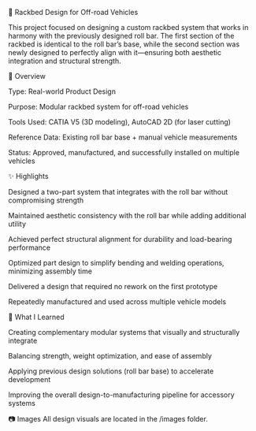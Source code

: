 🔩 Rackbed Design for Off-road Vehicles

This project focused on designing a custom rackbed system that works in harmony with the previously designed roll bar. The first section of the rackbed is identical to the roll bar’s base, while the second section was newly designed to perfectly align with it—ensuring both aesthetic integration and structural strength.

📌 Overview

Type: Real-world Product Design

Purpose: Modular rackbed system for off-road vehicles

Tools Used: CATIA V5 (3D modeling), AutoCAD 2D (for laser cutting)

Reference Data: Existing roll bar base + manual vehicle measurements

Status: Approved, manufactured, and successfully installed on multiple vehicles


✨ Highlights

Designed a two-part system that integrates with the roll bar without compromising strength

Maintained aesthetic consistency with the roll bar while adding additional utility

Achieved perfect structural alignment for durability and load-bearing performance

Optimized part design to simplify bending and welding operations, minimizing assembly time

Delivered a design that required no rework on the first prototype

Repeatedly manufactured and used across multiple vehicle models


🧠 What I Learned

Creating complementary modular systems that visually and structurally integrate

Balancing strength, weight optimization, and ease of assembly

Applying previous design solutions (roll bar base) to accelerate development

Improving the overall design-to-manufacturing pipeline for accessory systems


📷 Images
All design visuals are located in the /images folder.
